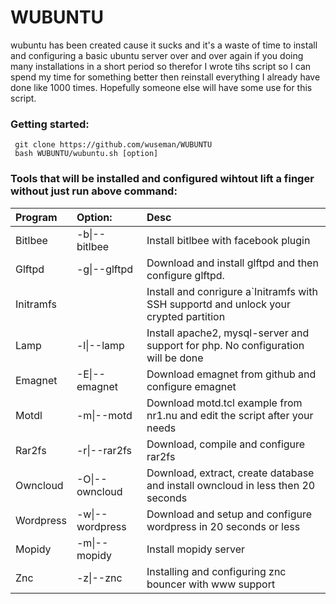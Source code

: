 # WUBUNTU

wubuntu has been created cause it sucks and it's a waste of time to install and configuring a basic ubuntu server over and over again if you doing many installations in a short period so therefor I wrote tihs script so I can spend my time for something better then reinstall everything I already have done like 1000 times. Hopefully someone else will have some use for this script.


### Getting started:

     git clone https://github.com/wuseman/WUBUNTU
     bash WUBUNTU/wubuntu.sh [option]
     

### Tools that will be installed and configured wihtout lift a finger without just run above command: 

| Program            |  Option:       | Desc |
| :----------------- | :------------- | :--------------------------------|
| Bitlbee            | -b\|--bitlbee   | Install bitlbee with facebook plugin |
| Glftpd             | -g\|--glftpd    | Download and install glftpd and then configure glftpd. |
| Initramfs          |                | Install and conrigure a`Initramfs with SSH supportd and unlock your crypted partition |
| Lamp               | -l\|--lamp      | Install apache2, mysql-server and support for php. No configuration will be done |
| Emagnet            | -E\|--emagnet   | Download emagnet from github and configure emagnet |
| Motdl              | -m\|--motd      | Download motd.tcl example from nr1.nu and edit the script after your needs |
| Rar2fs             | -r\|--rar2fs    | Download, compile and configure rar2fs |
| Owncloud           | -O\|--owncloud  | Download, extract, create database and install owncloud in less then 20 seconds|  
| Wordpress          | -w\|--wordpress | Download and setup and configure wordpress in 20 seconds or less 
| Mopidy             | -m\|--mopidy    | Install mopidy server
| Znc                | -z\|--znc       | Installing and configuring znc bouncer with www support |




